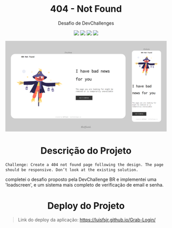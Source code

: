 <h1 align="center">404 - Not Found</h1>

<p align="center">Desafio de DevChallenges</p>

<p align="center">
  <img src="http://img.shields.io/static/v1?label=HTML&message=HTML5&color=orange&style=for-the-badge"/>
  <img src="http://img.shields.io/static/v1?label=CSS&message=CSS3&color=blue&style=for-the-badge"/>
  <img src="http://img.shields.io/static/v1?label=License&message=MIT&color=green&style=for-the-badge"/>
  <img src="http://img.shields.io/static/v1?label=STATUS&message=CONCLUIDO&color=RED&style=for-the-badge"/>
</p>

<p align="center">
  <img width="720px" src="assets/images/design.png" />
</p>

<h1 align="center">Descrição do Projeto</h1>

```
Challenge: Create a 404 not found page following the design. The page should be responsive. Don’t look at the existing solution.
```

<p>completei o desafio proposto pela DevChallenge BR e implementei uma 'loadscreen', e um sistema mais completo de verificação de email e senha. </p>

<h1 align="center">Deploy do Projeto</h1>

> Link do deploy da aplicação: https://luisfsjr.github.io/Grab-Login/
